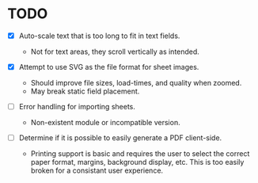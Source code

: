 # TODO
- [x] Auto-scale text that is too long to fit in text fields.
    - Not for text areas, they scroll vertically as intended.

- [x] Attempt to use SVG as the file format for sheet images.
    - Should improve file sizes, load-times, and quality when zoomed.
    - May break static field placement.

- [ ] Error handling for importing sheets.
    - Non-existent module or incompatible version.

- [ ] Determine if it is possible to easily generate a PDF client-side.
    - Printing support is basic and requires the user to select the correct
      paper format, margins, background display, etc. This is too easily broken
      for a consistant user experience.
